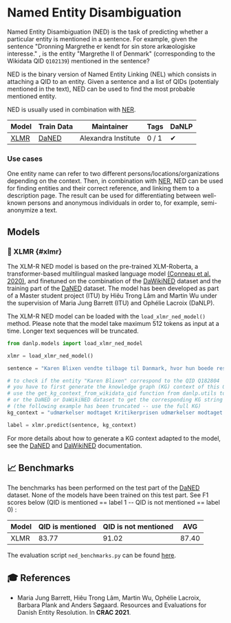Named Entity Disambiguation
===========================

Named Entity Disambiguation (NED) is the task of predicting whether a particular entity is mentioned in a sentence. 
For example, given the sentence "Dronning Margrethe er kendt for sin store arkæologiske interesse." , is the entity "Margrethe II of Denmark" (corresponding to the Wikidata QID `Q102139`) mentioned in the sentence? 

NED is the binary version of Named Entity Linking (NEL) which consists in attaching a QID to an entity. 
Given a sentence and a list of QIDs (potentialy mentioned in the text), NED can be used to find the most probable mentioned entity.

NED is usually used in combination with [NER](ner.md).


| Model         | Train Data                    | Maintainer          | Tags  | DaNLP |
|---------------|-------------------------------|---------------------|-------|-------|
| [XLMR](#xlmr) | [DaNED](../datasets.md#daned) | Alexandra Institute | 0 / 1 | ✔     |

### Use cases

One entity name can refer to two different persons/locations/organizations depending on the context. 
Then, in combination with [NER](ner.md), NED can be used for finding entities and their correct reference, and linking them to a description page. 
The result can be used for differentiating between well-known persons and anonymous individuals in order to, for example, semi-anonymize a text. 


## Models

### 🔧 XLMR {#xlmr}

The XLM-R NED model is based on the pre-trained XLM-Roberta, a transformer-based multilingual masked language model [(Conneau et al. 2020)](https://www.aclweb.org/anthology/2020.acl-main.747.pdf), and finetuned on the combination of the [DaWikiNED](../datasets.md#dawikined) dataset and the training part of the [DaNED](../datasets.md#daned) dataset. 
The model has been developed as part of a Master student project (ITU) by Hiêu Trong Lâm and Martin Wu under the supervision of Maria Jung Barrett (ITU) and Ophélie Lacroix (DaNLP).

The XLM-R NED model can be loaded with the `load_xlmr_ned_model()` method. 
Please note that the model take maximum 512 tokens as input at a time. Longer text sequences will be truncated.


```python
from danlp.models import load_xlmr_ned_model

xlmr = load_xlmr_ned_model()

sentence = "Karen Blixen vendte tilbage til Danmark, hvor hun boede resten af sit liv på Rungstedlund, som hun arvede efter sin mor i 1939"

# to check if the entity "Karen Blixen" correspond to the QID Q182804
# you have to first generate the knowledge graph (KG) context of this QID
# use the get_kg_context_from_wikidata_qid function from danlp.utils to get the KG
# or the DaNED or DaWikiNED dataset to get the corresponding KG string (see doc below)
# (the following example has been truncated -- use the full KG)
kg_context = "udmærkelser modtaget Kritikerprisen udmærkelser modtaget Tagea Brandts Rejselegat udmærkelser modtaget Ingenio ..."

label = xlmr.predict(sentence, kg_context)
```

For more details about how to generate a KG context adapted to the model, see the [DaNED](../datasets.md#daned) and [DaWikiNED](../datasets.md#dawikined) documentation.



## 📈 Benchmarks
The benchmarks has been performed on the test part of the [DaNED](../datasets.md#daned) dataset.
None of the models have been trained on this test part. 
See F1 scores below (QID is mentioned == label 1 -- QID is not mentioned == label 0) :

| Model | QID is mentioned | QID is not mentioned | AVG   |
|-------|------------------|----------------------|-------|
| XLMR  | 83.77            | 91.02                | 87.40 |

The evaluation script `ned_benchmarks.py` can be found [here](https://github.com/alexandrainst/danlp/blob/master/examples/benchmarks/ned_benchmarks.py).


## 🎓 References
- Maria Jung Barrett, Hiêu Trong Lâm, Martin Wu, Ophélie Lacroix, Barbara Plank and Anders Søgaard. Resources and Evaluations for Danish Entity Resolution. In **CRAC 2021**.